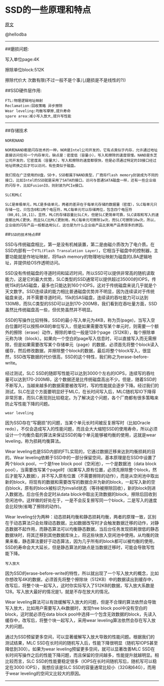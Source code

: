 # SSD的一些原理和特点

[原文](http://www.hellodb.net/2010/10/ssd-database-2.html)


@hellodba

----
##磨损问题:

写入单位page:4K

擦除单位block:512K

擦除代价大 次数有限(不过一般不是个事儿(磨损是不是线性的?))

##SSD硬件层作用:
	
	FTL:物理逻辑地址映射
	Reclamation:回收策略 异步擦除
	Wear leveling:均衡写摩擦,提升寿命
	spare area:减小写入放大,提升写性能

----

##存储技术

`NOR和NAND`

	NOR和NAND都是闪存技术的一种，NOR是Intel公司开发的，它有点类似于内存，允许通过地址直接访问任何一个内存单元，缺点是：密度低（容量小），写入和擦除的速度很慢。NAND是东芝公司开发的，它密度高（容量大），写入和擦除的速度都很快，但是必须通过特定的IO接口经过地址转换之后才可以访问，有些类似于磁盘。

	我们现在广泛使用的U盘，SD卡，SSD都属于NAND类型，厂商将flash memory封装成为不同的接口，比如Intel的SSD就是采用了SATA的接口，访问与普通SATA磁盘一样，还有一些企业级的闪存卡，比如FusionIO，则封装为PCIe接口。

`SLC和MLC`

	SLC是单极单元，MLC是多级单元，两者的差异在于每单元存储的数据量（密度），SLC每单元只存储一位，只包含0和1两个电压符，MLC每单元可以存储两位，包含四个电压符（00,01,10,11）。显然，MLC的存储容量比SLC大，但是SLC更简单可靠，SLC读取和写入的速度都比MLC更快，而且SLC比MLC更耐用，MLC每单元可擦除1w次，而SLC可擦除10w次，所以，企业级的闪存产品一般都选用SLC，这也是为什么企业级产品比家用产品贵很多的原因。

##`SSD的技术特点`##

SSD与传统磁盘相比，第一是没有机械装置，第二是由磁介质改为了电介质。在SSD内部有一个`FTL(Flash Transalation Layer)`，它相当于磁盘中的控制器，主要功能就是作地址映射，将flash memory的物理地址映射为磁盘的LBA逻辑地址，并提供给OS作透明访问。

SSD没有传统磁盘的寻道时间和延迟时间，所以SSD可以提供非常高的随机读取能力，这是它的最大优势，SLC类型的SSD通常可以提供超过35000的IOPS，传统15k的SAS磁盘，最多也只能达到160个IOPS，这对于传统磁盘来说几乎就是个天文数字。SSD连续读的能力相比普通磁盘优势并不明显，因为连续读对于传统磁盘来说，并不需要寻道时间，15k的SAS磁盘，连续读的吞吐能力可以达到130MB，而SLC类型的SSD可以达到170-200MB，我们看到在吞吐量方面，SSD虽然比传统磁盘高一些，但优势虽然并不明显。

SSD的写操作比较特殊，SSD的最小写入单元为4KB，称为页(page)，当写入空白位置时可以按照4KB的单位写入，但是如果需要改写某个单元时，则需要一个额外的擦除（erase）动作，擦除的单位一般是128个page（512KB），每个擦除单元称为块（block）。如果向一个空白的page写入信息时，可以直接写入而无需擦除，但是如果需要改写某个存储单元（page）的数据，必须首先将整个block读入缓存，然后修改数据，并擦除整个block的数据，最后将整个block写入，很显然，SSD改写数据的代价很高，SSD的这个特性，我们称之为erase-before-write。

经过测试，SLC SSD的随即写性能可以达到3000个左右的IOPS，连续写的吞吐量可以达到170-200MB，这个数据还是比传统磁盘高出不少。但是，随着SSD的不断写入，当越来越多的数据需要被改写时，写的性能就会逐步下降。经过我们的测试，SLC在这个方面要明显好于MLC，在长时间写入后，MLC随机写IO下降得非常厉害，而SLC表现则比较稳定。为了解决这个问题，各个厂商都有很多策略来防止写性能下降的问题。

`wear leveling`

因为SSD存在“写磨损”的问题，当某个单元长时间被反复擦写时（比如Oracle redo），不仅会造成写入的性能问题，而且会大大缩短SSD的使用寿命，所以必须设计一个均衡负载的算法来保证SSD的每个单元能够被均衡的使用，这就是wear leveling，称为损耗均衡算法。

Wear leveling也是SSD内部的FTL实现的，它通过数据迁移来达到均衡损耗的目的。Wear leveling依赖于SSD中的一部分保留空间，基本原理是在SSD中设置了两个block pool，一个是free block pool（空闲池），一个是数据池（data block pool），当需要改写某个page时（如果写入原有位置，必须先擦除整个block，然后才能写入数据），并不写入原有位置（不需要擦除的动作），而是从空闲池中取出新的block，将现有的数据和需要改写的数据合并为新的block，一起写入新的空白block，原有的block被标识为invalid状态（等待被擦除回收），新的block则进入数据池。后台任务会定时从data block中取出无效数据的block，擦除后回收到空闲池中。这样做的好处在于，一是不会反复擦写同一个block，二是写入的速度会比较快(省略了擦除的动作)。



Wear leveling分为两种：动态损耗均衡和静态损耗均衡，两者的原理一致，区别在于动态算法只会处理动态数据，比如数据改写时才会触发数据迁移的动作，对静态数据不起作用，而静态算法可以均衡静态数据，当后台任务发现损耗很低的静态数据块时，将其迁移到其他数据库块上，将这些块放入空闲池中使用。从均衡的效果来看，静态算法要好于动态算法，因为几乎所有的block都可以被均衡的使用，SSD的寿命会大大延长，但是静态算法的缺点是当数据迁移时，可能会导致写性能下降。

`写入放大`

因为SSD的erase-before-write的特性，所以就出现了一个写入放大的概念，比如你想改写4K的数据，必须首先将整个擦除块（512KB）中的数据读出到缓存中，改写后，将整个块一起写入，这时你实际写入了512KB的数据，写入放大系数是128。写入放大最好的情况是1，就是不存在放大的情况。

Wear leveling算法可以有效缓解写入放大的问题，但是不合理的算法依然会导致写入放大，比如用户需要写入4k数据时，发现free block pool中没有空白的block，这时就必须在data block pool中选择一个包含无效数据的block，先读入缓存中，改写后，将整个块一起写入，采用wear leveling算法依然会存在写入放大的问题。

通过为SSD预留更多空间，可以显著缓解写入放大导致的性能问题。根据我们的测试结果，MLC SSD在长时间的随机写入后，性能下降很明显（随机写IOPS甚至降低到300）。如果为wear leveling预留更多空间，就可以显著改善MLC SSD在长时间写操作之后的性能下降问题，而且保留的空间越多，性能提升就越明显。相比较而言，SLC SSD的性能要稳定很多（IOPS在长时间随机写后，随机写可以稳定在3000 IOPS），我想应该是SLC SSD的容量通常比较小（32G和64G），而用于wear leveling的空间又比较大的原因。


----


	